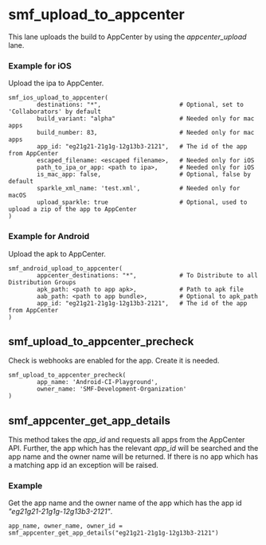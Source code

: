 # smf_upload_to_appcenter

This lane uploads the build to AppCenter by using the *appcenter_upload* lane. 

### Example for iOS
Upload the ipa to AppCenter.
```
smf_ios_upload_to_appcenter(
        destinations: "*",                      # Optional, set to 'Collaborators' by default
        build_variant: "alpha"                  # Needed only for mac apps
        build_number: 83,                       # Needed only for mac apps
        app_id: "eg21g21-21g1g-12g13b3-2121",   # The id of the app from AppCenter
        escaped_filename: <escaped filename>,   # Needed only for iOS
        path_to_ipa_or_app: <path to ipa>,      # Needed only for iOS
        is_mac_app: false,                      # Optional, false by default
        sparkle_xml_name: 'test.xml',           # Needed only for macOS
        upload_sparkle: true                    # Optional, used to upload a zip of the app to AppCenter
)
```

### Example for Android
Upload the apk to AppCenter.
```
smf_android_upload_to_appcenter(
        appcenter_destinations: "*",            # To Distribute to all Distribution Groups
        apk_path: <path to app apk>,            # Path to apk file
        aab_path: <path to app bundle>,         # Optional to apk_path
        app_id: "eg21g21-21g1g-12g13b3-2121",   # The id of the app from AppCenter
)
```

## smf_upload_to_appcenter_precheck
Check is webhooks are enabled for the app. Create it is needed.
```
smf_upload_to_appcenter_precheck(
        app_name: 'Android-CI-Playground',
        owner_name: 'SMF-Development-Organization'
)
```

## smf_appcenter_get_app_details
This method takes the *app_id* and requests all apps from the AppCenter API. Further, the app which has the relevant *app_id* will be searched and the app name and the owner name will be returned. If there is no app which has a matching app id an exception will be raised.  

### Example
Get the app name and the owner name of the app which has the app id *"eg21g21-21g1g-12g13b3-2121"*.
```
app_name, owner_name, owner_id = smf_appcenter_get_app_details("eg21g21-21g1g-12g13b3-2121")
```
